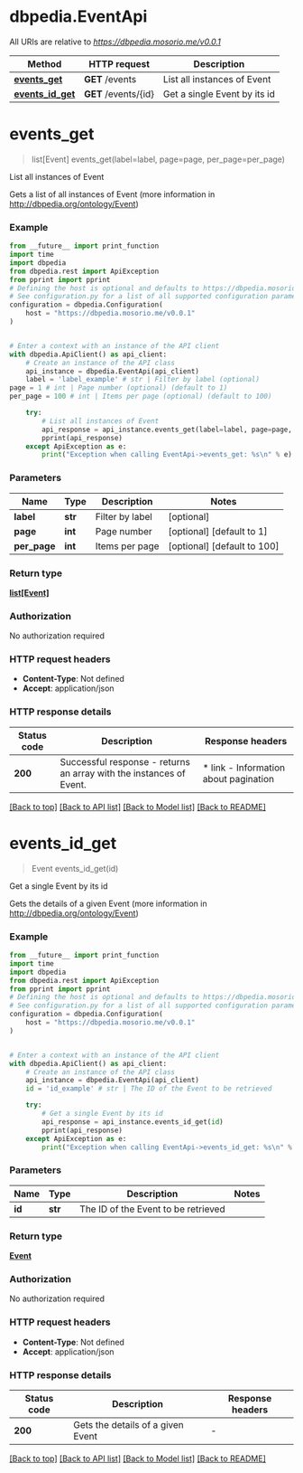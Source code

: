 # dbpedia.EventApi

All URIs are relative to *https://dbpedia.mosorio.me/v0.0.1*

Method | HTTP request | Description
------------- | ------------- | -------------
[**events_get**](EventApi.md#events_get) | **GET** /events | List all instances of Event
[**events_id_get**](EventApi.md#events_id_get) | **GET** /events/{id} | Get a single Event by its id


# **events_get**
> list[Event] events_get(label=label, page=page, per_page=per_page)

List all instances of Event

Gets a list of all instances of Event (more information in http://dbpedia.org/ontology/Event)

### Example

```python
from __future__ import print_function
import time
import dbpedia
from dbpedia.rest import ApiException
from pprint import pprint
# Defining the host is optional and defaults to https://dbpedia.mosorio.me/v0.0.1
# See configuration.py for a list of all supported configuration parameters.
configuration = dbpedia.Configuration(
    host = "https://dbpedia.mosorio.me/v0.0.1"
)


# Enter a context with an instance of the API client
with dbpedia.ApiClient() as api_client:
    # Create an instance of the API class
    api_instance = dbpedia.EventApi(api_client)
    label = 'label_example' # str | Filter by label (optional)
page = 1 # int | Page number (optional) (default to 1)
per_page = 100 # int | Items per page (optional) (default to 100)

    try:
        # List all instances of Event
        api_response = api_instance.events_get(label=label, page=page, per_page=per_page)
        pprint(api_response)
    except ApiException as e:
        print("Exception when calling EventApi->events_get: %s\n" % e)
```

### Parameters

Name | Type | Description  | Notes
------------- | ------------- | ------------- | -------------
 **label** | **str**| Filter by label | [optional] 
 **page** | **int**| Page number | [optional] [default to 1]
 **per_page** | **int**| Items per page | [optional] [default to 100]

### Return type

[**list[Event]**](Event.md)

### Authorization

No authorization required

### HTTP request headers

 - **Content-Type**: Not defined
 - **Accept**: application/json

### HTTP response details
| Status code | Description | Response headers |
|-------------|-------------|------------------|
**200** | Successful response - returns an array with the instances of Event. |  * link - Information about pagination <br>  |

[[Back to top]](#) [[Back to API list]](../README.md#documentation-for-api-endpoints) [[Back to Model list]](../README.md#documentation-for-models) [[Back to README]](../README.md)

# **events_id_get**
> Event events_id_get(id)

Get a single Event by its id

Gets the details of a given Event (more information in http://dbpedia.org/ontology/Event)

### Example

```python
from __future__ import print_function
import time
import dbpedia
from dbpedia.rest import ApiException
from pprint import pprint
# Defining the host is optional and defaults to https://dbpedia.mosorio.me/v0.0.1
# See configuration.py for a list of all supported configuration parameters.
configuration = dbpedia.Configuration(
    host = "https://dbpedia.mosorio.me/v0.0.1"
)


# Enter a context with an instance of the API client
with dbpedia.ApiClient() as api_client:
    # Create an instance of the API class
    api_instance = dbpedia.EventApi(api_client)
    id = 'id_example' # str | The ID of the Event to be retrieved

    try:
        # Get a single Event by its id
        api_response = api_instance.events_id_get(id)
        pprint(api_response)
    except ApiException as e:
        print("Exception when calling EventApi->events_id_get: %s\n" % e)
```

### Parameters

Name | Type | Description  | Notes
------------- | ------------- | ------------- | -------------
 **id** | **str**| The ID of the Event to be retrieved | 

### Return type

[**Event**](Event.md)

### Authorization

No authorization required

### HTTP request headers

 - **Content-Type**: Not defined
 - **Accept**: application/json

### HTTP response details
| Status code | Description | Response headers |
|-------------|-------------|------------------|
**200** | Gets the details of a given Event |  -  |

[[Back to top]](#) [[Back to API list]](../README.md#documentation-for-api-endpoints) [[Back to Model list]](../README.md#documentation-for-models) [[Back to README]](../README.md)

